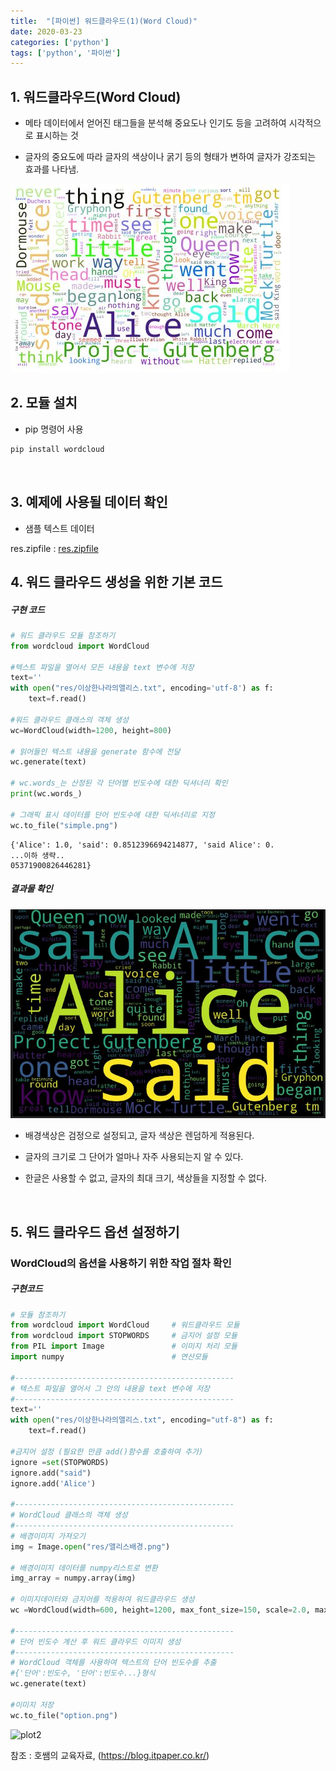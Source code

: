 ```yaml
---
title:  "[파이썬] 워드클라우드(1)(Word Cloud)"
date: 2020-03-23
categories: ['python']
tags: ['python', '파이썬']
---
```

## 1. 워드클라우드(Word Cloud)

- 메타 데이터에서 얻어진 태그들을 분석해 중요도나 인기도 등을 고려하여 시각적으로 표시하는 것

- 글자의 중요도에 따라 글자의 색상이나 굵기 등의 형태가 변하여 글자가 강조되는 효과를 나타냄.

![wordcloud](/assets/Images/python/chapter30/1_wordcloud.JPG)
<br>

## 2. 모듈 설치

- pip 명령어 사용

```cmd
pip install wordcloud
```
<br>

## 3. 예제에 사용될 데이터 확인

- 샘플 텍스트 데이터

res.zipfile : [res.zipfile](/assets/download/python/chapter30/res.zip)
<br>

## 4. 워드 클라우드 생성을 위한 기본 코드

##### 구현 코드
```python
# 워드 클라우드 모듈 참조하기
from wordcloud import WordCloud

#텍스트 파일을 열어서 모든 내용을 text 변수에 저장
text=''
with open("res/이상한나라의앨리스.txt", encoding='utf-8') as f:
	text=f.read()

#워드 클라우드 클래스의 객체 생성
wc=WordCloud(width=1200, height=800)

# 읽어들인 텍스트 내용을 generate 함수에 전달
wc.generate(text)

# wc.words_는 산정된 각 단어별 빈도수에 대한 딕셔너리 확인
print(wc.words_)

# 그래픽 표시 데이터를 단어 빈도수에 대한 딕셔너리로 지정
wc.to_file("simple.png")
```

```
{'Alice': 1.0, 'said': 0.8512396694214877, 'said Alice': 0.
...이하 생략..
05371900826446281}
```

##### 결과물 확인

![plot](/assets/Images/python/chapter30/2_plot1.JPG)

- 배경색상은 검정으로 설정되고, 글자 색상은 렌덤하게 적용된다.

- 글자의 크기로 그 단어가 얼마나 자주 사용되는지 알 수 있다.

- 한글은 사용할 수 없고, 글자의 최대 크기, 색상들을 지정할 수 없다.

<br>

## 5. 워드 클라우드 옵션 설정하기

### WordCloud의 옵션을 사용하기 위한 작업 절차 확인

##### 구현코드

```python
# 모듈 참조하기
from wordcloud import WordCloud		# 워드클라우드 모듈
from wordcloud import STOPWORDS 	# 금지어 설정 모듈
from PIL import Image 				# 이미지 처리 모듈
import numpy 						# 연산모듈

#-------------------------------------------------
# 텍스트 파일을 열어서 그 안의 내용을 text 변수에 저장
#-------------------------------------------------
text=''
with open("res/이상한나라의앨리스.txt", encoding="utf-8") as f:
	text=f.read()

#금지어 설정 (필요한 만큼 add()함수를 호출하여 추가)
ignore =set(STOPWORDS)
ignore.add("said")
ignore.add('Alice')

#-------------------------------------------------
# WordCloud 클래스의 객체 생성
#-------------------------------------------------
# 배경이미지 가져오기
img = Image.open("res/앨리스배경.png")

# 배경이미지 데이터를 numpy리스트로 변환
img_array = numpy.array(img)

# 이미지데이터와 금지어를 적용하여 워드클라우드 생성
wc =WordCloud(width=600, height=1200, max_font_size=150, scale=2.0, max_words=100, stopwords=ignore, mask=img_array)

#-------------------------------------------------
# 단어 빈도수 계산 후 워드 클라우드 이미지 생성
#-------------------------------------------------
# WordCloud 객체를 사용하여 텍스트의 단어 빈도수를 추출
#{'단어':빈도수, '단어':빈도수...}형식
wc.generate(text)

#이미지 저장
wc.to_file("option.png")
````

![plot2](/assets/Images/python/chapter30/3_plot2.JPG)


참조 : 호쌤의 교육자료, (<https://blog.itpaper.co.kr/>)